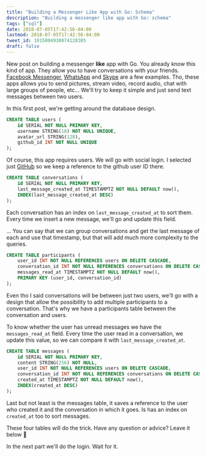```yaml
---
title: "Building a Messenger Like App with Go: Schema"
description: "Building a messenger like app with Go: schema"
tags: ["sql"]
date: 2018-07-05T17:42:56-04:00
lastmod: 2018-07-05T17:42:56-04:00
tweet_id: 1015004930074128385
draft: false
---
```


New post on building a messenger **like** app with Go.
You already know this kind of app. They allow you to have conversations with your friends. [Facebook Messenger](https://www.messenger.com/), [WhatsApp](https://www.whatsapp.com/) and [Skype](https://www.skype.com/) are a few examples. Tho, these apps allows you to send pictures, stream video, record audio, chat with large groups of people, etc... We'll try to keep it simple and just send text messages between two users.

In this first post, we're getting around the database design.

```sql
CREATE TABLE users (
    id SERIAL NOT NULL PRIMARY KEY,
    username STRING(18) NOT NULL UNIQUE,
    avatar_url STRING(128),
    github_id INT NOT NULL UNIQUE
);
```

Of course, this app requires users. We will go with social login. I selected just [GitHub](https://github.com/) so we keep a reference to the github user ID there.

```sql
CREATE TABLE conversations (
    id SERIAL NOT NULL PRIMARY KEY,
    last_message_created_at TIMESTAMPTZ NOT NULL DEFAULT now(),
    INDEX(last_message_created_at DESC)
);
```

Each conversation has an index on `last_message_created_at` to sort them. Every time we insert a new message, we'll go and update this field.

... You can say that we can group conversations and get the last message of each and use that timestamp, but that will add much more complexity to the queries.

```sql
CREATE TABLE participants (
    user_id INT NOT NULL REFERENCES users ON DELETE CASCADE,
    conversation_id INT NOT NULL REFERENCES conversations ON DELETE CASCADE,
    messages_read_at TIMESTAMPTZ NOT NULL DEFAULT now(),
    PRIMARY KEY (user_id, conversation_id)
);
```

Even tho I said conversations will be between just two users, we'll go with a design that allow the possibility to add multiple participants to a conversation. That's why we have a participants table between the conversation and users.

To know whether the user has unread messages we have the `messages_read_at` field. Every time the user read in a conversation, we update this value, so we can compare it with `last_message_created_at`.

```sql
CREATE TABLE messages (
    id SERIAL NOT NULL PRIMARY KEY,
    content STRING(256) NOT NULL,
    user_id INT NOT NULL REFERENCES users ON DELETE CASCADE,
    conversation_id INT NOT NULL REFERENCES conversations ON DELETE CASCADE,
    created_at TIMESTAMPTZ NOT NULL DEFAULT now(),
    INDEX(created_at DESC)
);
```

Last but not least is the messages table, it saves a reference to the user who created it and the conversation in which it goes. Is has an index on `created_at` too to sort messages.

These four tables will do the trick. Have any question or advice? Leave it below 🙂

In the next part we'll do the login. Wait for it.
